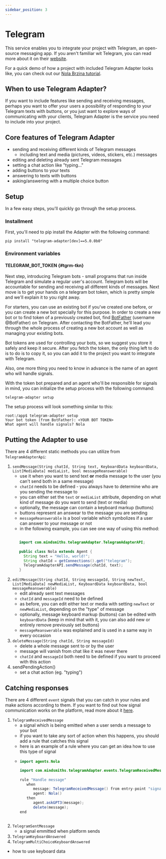 ```yaml
---
sidebar_position: 3
---
```


# Telegram
This service enables you to integrate your project with Telegram, an open-source messaging app. If you aren't familiar wit Telegram, you can read more about it on their [website](https://telegram.org/).


For a quick demo of how a project with included Telegram Adapter looks like, you can check out our [Nola Brzina tutorial](docs/src/Tutorials/Nola%20Brzina%20Tutorial/intro.md).

## When to use Telegram Adapter?
If you want to include features like sending and receiving messages, perhaps you want to offer your users a possibility of responding to your Telegram texts with buttons,
or you just want to explore ways of communicating with your clients, Telegram Adapter is the service you need to include into your project.

## Core features of Telegram Adapter
- sending and receiving different kinds of Telegram messages
  - including text and media (pictures, videos, stickers, etc.) messages
- editing and deleting already sent Telegram messages
- setting a chat action like "typing..."
- adding buttons to your texts
- answering to texts with buttons
- asking/answering with a multiple choice button

## Setup
In a few easy steps, you'll quickly go through the setup process. 
### Installment
First, you'll need to pip install the Adapter with the following command:
```console
pip install "telegram-adapter[dev]==5.0.0b0"
```
### Environment variables
#### TELEGRAM_BOT_TOKEN {#tgrm-tkn}   
Next step, introducing Telegram bots - small programs that run inside Telegram and simulate a regular user's account.
Telegram bots will be accountable for sending and receiving all different kinds of messages. Next move is to 
get your hands on a telegram bot token, which is pretty simple and we'll explain it to you right away.

For starters, you can use an existing bot if you've created one before, or you can create a new bot specially for this purpose.
In order to create a new bot or to find token of a previously created bot, find [BotFather](https://t.me/botfather) (username @BotFather) on Telegram. 
After contacting the BotFather, he'll lead you through the whole process of  creating a new bot account as well as managing your existing bots.

Bot tokens are used for controlling your bots, so we suggest you store it safely and keep it secure.
After you fetch the token, the only thing left to do is to do is to copy it, so you can add it to the project you want to integrate with Telegram. 

Also, one more thing you need to know in advance is the name of an agent who will handle signals.

With the token bot prepared and an agent who'll be responsible for signals in mind, you can initialize the setup process with the following command:  

```console
telegram-adapter setup
```

The setup process will look something similar to this:
```console
root:/app$ telegram-adapter setup
Your bot token (from BotFather): <YOUR BOT TOKEN>
What agent will handle signals? Nola
```

## Putting the Adapter to use

There are 4 different static methods you can utilize from `TelegramAdapterApi`:
1. `sendMessage(String chatId, String text, KeyboardData keyboardData, List[MediaData] mediaList, bool messageReanswerable)`
   - use it when you want to send text **or** media message to the user (you can't send both in a same message)
   - `chatId` needs to be defined - you always have to determine who are you sending the message to
   - you can either set the `text` or `mediaList` attribute, depending on what kind of message do you want to send (text or media) 
   - optionally, the message can contain a keyboard markup (buttons)
   - buttons represent an answear to the message you are sending
   - `messageReanswerable` is a bool variable which symbolizes if a user can answer to your message or not
   - in the following example, you can see one way of using this method: 
   ```java
     
      import com.mindsmiths.telegramAdapter.TelegramAdapterAPI;
     
      public class Nola extends Agent {
        String text = "Hello, world!";
        String chatId = getConnections().get("telegram");
        TelegramAdapterAPI.sendMessage(chatId, text);
      }
    ```
2. `editMessage(String chatId, String messageId, String newText, List[MediaData] newMediaList, KeyboardData keyboardData, bool messageReanswerable)`
   - edit already sent text messages
   - `chatId` and `messageId` need to be defined 
   - as before, you can edit either text or media with setting `newText` or `newMediaList`, depending on the "type" of message
   - optionally, message keyboard markup (buttons) can be edited with `keyboardData` (keep in mind that with it, you can also add new or entirely remove previously set buttons)
   - `messageReanswerable` was explained and is used in a same way in every occasion
3. `deleteMessage(String chatId, String messageId)`
    - delete a whole message sent to or by the user
    - message will vanish from chat like it was never there
    - `chatId` and `messageId` both need to be defined if you want to proceed with this action
4. sendPendingAction()
   - set a chat action (eg. "typing")

## Catching responses

There are 4 different `event` signals that you can catch in your rules and make actions according to them. If you want to find out how signal communication
works on the platform, read more about it [here](/docs/src/Technical%20documentation/Platform%20architecture/service-communication.md). 
1. `TelegramReceivedMessage`
   - a signal which is being emitted when a user sends a message to your bot
   - if you want to take any sort of action when this happens, you should add a rule that catches this signal
   - here is an example of a rule where you can get an idea how to use this type of signal
   -  ```java
      import agents.Nola
      
      import com.mindsmiths.telegramAdapter.events.TelegramReceivedMessage
     
      rule "Handle message"
         when
            message: TelegramReceivedMessage() from entry-point "signals"
            agent: Nola()
         then
            agent.askGPT3(message);
            delete(message);
      end

    ```
2. `TelegramSentMessage`
   - a signal emmitted when platform sends  
3. `TelegramKeyboardAnswered`
4. `TelegramMultiChoiceKeyboardAnswered`

- how to use keyboard data
